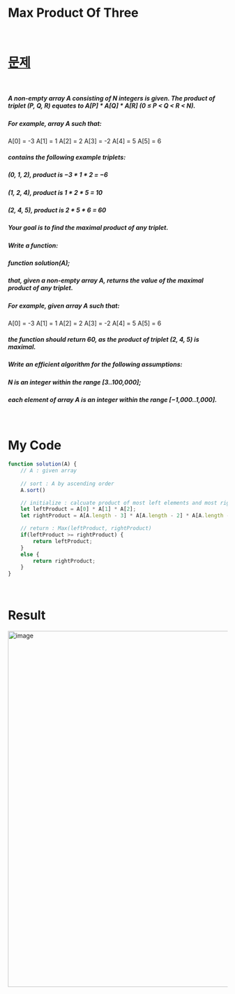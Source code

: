 # Max Product Of Three

<br>

# <a href="https://app.codility.com/programmers/lessons/6-sorting/">문제</a>

<br>

##### A non-empty array A consisting of N integers is given. The product of triplet (P, Q, R) equates to A[P] * A[Q] * A[R] (0 ≤ P < Q < R < N).
##### For example, array A such that:
  A[0] = -3
  A[1] = 1
  A[2] = 2
  A[3] = -2
  A[4] = 5
  A[5] = 6
##### contains the following example triplets:
##### (0, 1, 2), product is −3 * 1 * 2 = −6
##### (1, 2, 4), product is 1 * 2 * 5 = 10
##### (2, 4, 5), product is 2 * 5 * 6 = 60
##### Your goal is to find the maximal product of any triplet.
##### Write a function:
##### function solution(A);
##### that, given a non-empty array A, returns the value of the maximal product of any triplet.
##### For example, given array A such that:
  A[0] = -3
  A[1] = 1
  A[2] = 2
  A[3] = -2
  A[4] = 5
  A[5] = 6
##### the function should return 60, as the product of triplet (2, 4, 5) is maximal.
##### Write an efficient algorithm for the following assumptions:
##### N is an integer within the range [3..100,000];
##### each element of array A is an integer within the range [−1,000..1,000].

<br>

# My Code

```javascript
function solution(A) {
    // A : given array
    
    // sort : A by ascending order
    A.sort()

    // initialize : calcuate product of most left elements and most right elements
    let leftProduct = A[0] * A[1] * A[2];
    let rightProduct = A[A.length - 3] * A[A.length - 2] * A[A.length - 1]

    // return : Max(leftProduct, rightProduct)
    if(leftProduct >= rightProduct) {
        return leftProduct;
    }
    else {
        return rightProduct;
    }
}
```

<br>

# Result
<img width="815" alt="image" src="https://user-images.githubusercontent.com/74173976/209285326-1dc5b188-3a00-48e0-90ab-a476c907c88f.png">
